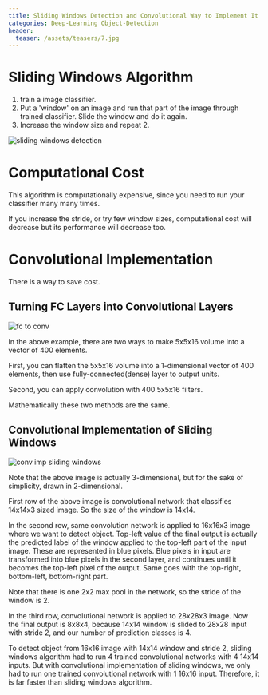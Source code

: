 ```yaml
---
title: Sliding Windows Detection and Convolutional Way to Implement It
categories: Deep-Learning Object-Detection
header:
  teaser: /assets/teasers/7.jpg
---
```


# Sliding Windows Algorithm

1. train a image classifier.
2. Put a 'window' on an image and run that part of the image through trained classifier. Slide the window and do it again.
3. Increase the window size and repeat 2.

![sliding windows detection](https://lh3.googleusercontent.com/g3YWpaVIxAH8yGVkK7P_XUPReJp73-ZuRKgziGQylZKN_KHmQ7X7uT0M2HcUvqwcPBvVVGDmgWVBXdXCNSc57kdIK2nv4IbkgGFs6b_kONsa5BTYx3Xx6Vm7MWaXFnPJrU8wgMR39A=w2400)

# Computational Cost

This algorithm is computationally expensive, since you need to run your classifier many many times.

If you increase the stride, or try few window sizes, computational cost will decrease but its performance will decrease too.

# Convolutional Implementation

There is a way to save cost.

## Turning FC Layers into Convolutional Layers

![fc to conv](https://lh3.googleusercontent.com/bCI3umjFXETlD813JzX5c3Of4opdU-WqMo9iKzFN8ALr2hIAguKibB7x4wVrAMT_EvLGsjpqWzTDzng-SQlVJ1VzhC8qwmuyEHZgg5HEIUklXs_zqr9GIA2w62WEQ9iY9MK5ikOERg=w2400)

In the above example, there are two ways to make 5x5x16 volume into a vector of 400 elements.

First, you can flatten the 5x5x16 volume into a 1-dimensional vector of 400 elements, then use fully-connected(dense) layer to output units.

Second, you can apply convolution with 400 5x5x16 filters.

Mathematically these two methods are the same.

## Convolutional Implementation of Sliding Windows

![conv imp sliding windows](https://lh3.googleusercontent.com/SxK1cxV_3SAt5wpisH6uGyk9zpeOsevJS-Xoho9YHRH2qDTGEqiDHFh7u2nH0O5lKP8vMUQssYsXcKObx_x2A-a2_s2Iuj5zDub-ZgrXEoS0VNID7TWO1OfjPU50BDjrwLl-mCu8FA=w2400)

Note that the above image is actually 3-dimensional, but for the sake of simplicity, drawn in 2-dimensional.

First row of the above image is convolutional network that classifies 14x14x3 sized image. So the size of the window is 14x14.

In the second row, same convolution network is applied to 16x16x3 image where we want to detect object. Top-left value of the final output is actually the predicted label of the window applied to the top-left part of the input image. These are represented in blue pixels. Blue pixels in input are transformed into blue pixels in the second layer, and continues until it becomes the top-left pixel of the output. Same goes with the top-right, bottom-left, bottom-right part.

Note that there is one 2x2 max pool in the network, so the stride of the window is 2.

In the third row, convolutional network is applied to 28x28x3 image. Now the final output is 8x8x4, because 14x14 window is slided to 28x28 input with stride 2, and our number of prediction classes is 4.

To detect object from 16x16 image with 14x14 window and stride 2, sliding windows algorithm had to run 4 trained convolutional networks with 4 14x14 inputs. But with convolutional implementation of sliding windows, we only had to run one trained convolutional network with 1 16x16 input. Therefore, it is far faster than sliding windows algorithm.
